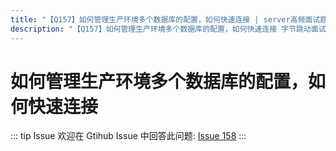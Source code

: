 ```yaml
---
title: "【Q157】如何管理生产环境多个数据库的配置，如何快速连接 | server高频面试题"
description: "【Q157】如何管理生产环境多个数据库的配置，如何快速连接 字节跳动面试题、阿里腾讯面试题、美团小米面试题。"
---
```


# 如何管理生产环境多个数据库的配置，如何快速连接

::: tip Issue
欢迎在 Gtihub Issue 中回答此问题: [Issue 158](https://github.com/shfshanyue/Daily-Question/issues/158)
:::
